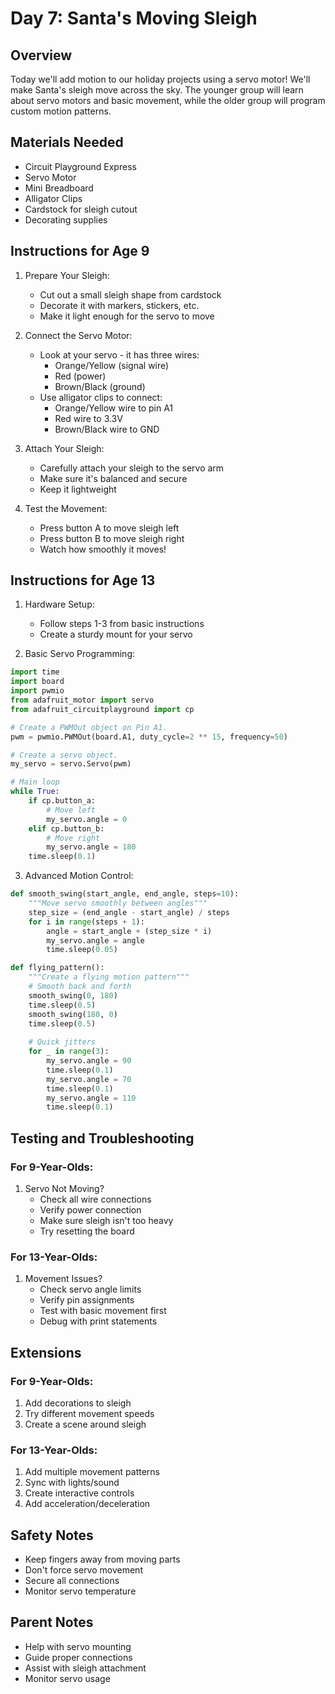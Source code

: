 # Day 7: Santa's Moving Sleigh

## Overview
Today we'll add motion to our holiday projects using a servo motor! We'll make Santa's sleigh move across the sky. The younger group will learn about servo motors and basic movement, while the older group will program custom motion patterns.

## Materials Needed
- Circuit Playground Express
- Servo Motor
- Mini Breadboard
- Alligator Clips
- Cardstock for sleigh cutout
- Decorating supplies

## Instructions for Age 9

1. Prepare Your Sleigh:
   - Cut out a small sleigh shape from cardstock
   - Decorate it with markers, stickers, etc.
   - Make it light enough for the servo to move

2. Connect the Servo Motor:
   - Look at your servo - it has three wires:
     - Orange/Yellow (signal wire)
     - Red (power)
     - Brown/Black (ground)
   - Use alligator clips to connect:
     - Orange/Yellow wire to pin A1
     - Red wire to 3.3V
     - Brown/Black wire to GND

3. Attach Your Sleigh:
   - Carefully attach your sleigh to the servo arm
   - Make sure it's balanced and secure
   - Keep it lightweight

4. Test the Movement:
   - Press button A to move sleigh left
   - Press button B to move sleigh right
   - Watch how smoothly it moves!

## Instructions for Age 13

1. Hardware Setup:
   - Follow steps 1-3 from basic instructions
   - Create a sturdy mount for your servo

2. Basic Servo Programming:
```python
import time
import board
import pwmio
from adafruit_motor import servo
from adafruit_circuitplayground import cp

# Create a PWMOut object on Pin A1.
pwm = pwmio.PWMOut(board.A1, duty_cycle=2 ** 15, frequency=50)

# Create a servo object.
my_servo = servo.Servo(pwm)

# Main loop
while True:
    if cp.button_a:
        # Move left
        my_servo.angle = 0
    elif cp.button_b:
        # Move right
        my_servo.angle = 180
    time.sleep(0.1)
```

3. Advanced Motion Control:
```python
def smooth_swing(start_angle, end_angle, steps=10):
    """Move servo smoothly between angles"""
    step_size = (end_angle - start_angle) / steps
    for i in range(steps + 1):
        angle = start_angle + (step_size * i)
        my_servo.angle = angle
        time.sleep(0.05)

def flying_pattern():
    """Create a flying motion pattern"""
    # Smooth back and forth
    smooth_swing(0, 180)
    time.sleep(0.5)
    smooth_swing(180, 0)
    time.sleep(0.5)
    
    # Quick jitters
    for _ in range(3):
        my_servo.angle = 90
        time.sleep(0.1)
        my_servo.angle = 70
        time.sleep(0.1)
        my_servo.angle = 110
        time.sleep(0.1)
```

## Testing and Troubleshooting

### For 9-Year-Olds:
1. Servo Not Moving?
   - Check all wire connections
   - Verify power connection
   - Make sure sleigh isn't too heavy
   - Try resetting the board

### For 13-Year-Olds:
1. Movement Issues?
   - Check servo angle limits
   - Verify pin assignments
   - Test with basic movement first
   - Debug with print statements

## Extensions

### For 9-Year-Olds:
1. Add decorations to sleigh
2. Try different movement speeds
3. Create a scene around sleigh

### For 13-Year-Olds:
1. Add multiple movement patterns
2. Sync with lights/sound
3. Create interactive controls
4. Add acceleration/deceleration

## Safety Notes
- Keep fingers away from moving parts
- Don't force servo movement
- Secure all connections
- Monitor servo temperature

## Parent Notes
- Help with servo mounting
- Guide proper connections
- Assist with sleigh attachment
- Monitor servo usage